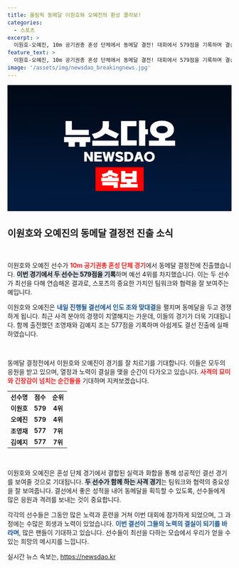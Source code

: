 ```yaml
---
title: 올림픽 동메달 이원호와 오예진의 환상 콜라보!
categories:
  - 스포츠
excerpt: >
  이원호-오예진, 10m 공기권총 혼성 단체에서 동메달 결전! 대회에서 579점을 기록하며 결선에 진출한 두 선수의 눈부신 활약을 놓치지 마세요!
feature_text: >
  이원호-오예진, 10m 공기권총 혼성 단체에서 동메달 결전! 대회에서 579점을 기록하며 결선에 진출한 두 선수의 눈부신 활약을 놓치지 마세요!
image: '/assets/img/newsdao_breakingnews.jpg'
---
```


<p><img src="/assets/img/newsdao_breakingnews.jpg" alt="ranknews 속보" /></p>

<h2 data-ke-size="size26">이원호와 오예진의 동메달 결정전 진출 소식</h2>

<p data-ke-size="size16">&nbsp;</p>

<p>이원호와 오예진 선수가 <b><span style="color: #ee2323;">10m 공기권총 혼성 단체 경기</span></b>에서 동메달 결정전에 진출했습니다. <b><span style="background-color: #21538527;">이번 경기에서 두 선수는 579점을 기록</span></b>하며 예선 4위를 차지했습니다. 이는 두 선수가 최선을 다해 연습해온 결과로, 스포츠의 중요한 가치인 팀워크와 협력을 잘 보여주는 예입니다. </p>

<p>이원호와 오예진은 <b><span style="color: #1a5490;">내일 진행될 결선에서 인도 조와 맞대결</span></b>을 펼치며 동메달을 두고 경쟁하게 됩니다. 최근 사격 분야의 경쟁이 치열해지는 가운데, 이들의 경기가 더욱 기대됩니다. 함께 출전했던 조영재와 김예지 조는 577점을 기록하며 아쉽게도 결선 진출에 실패하였습니다. </p>

<p data-ke-size="size16">&nbsp;</p>

<p>동메달 결정전에서 이원호와 오예진이 경기를 잘 치르기를 기대합니다. 이들은 모두의 응원을 받고 있으며, 열정과 노력이 결실을 맺을 순간이 다가오고 있습니다. <b><span style="color: #ee2323;">사격의 묘미와 긴장감이 넘치는 순간들을</span></b> 기대하며 지켜보겠습니다. </p>

<table style="width: 100%;">
<tr>
<td style="text-align: center; height: 17px;"><b>선수명</b></td>
<td style="text-align: center; height: 17px;"><b>점수</b></td>
<td style="text-align: center; height: 17px;"><b>순위</b></td>
</tr>
<tr>
<td style="text-align: center; height: 17px;"><b>이원호</b></td>
<td style="text-align: center; height: 17px;"><b>579</b></td>
<td style="text-align: center; height: 17px;"><b>4위</b></td>
</tr>
<tr>
<td style="text-align: center; height: 17px;"><b>오예진</b></td>
<td style="text-align: center; height: 17px;"><b>579</b></td>
<td style="text-align: center; height: 17px;"><b>4위</b></td>
</tr>
<tr>
<td style="text-align: center; height: 17px;"><b>조영재</b></td>
<td style="text-align: center; height: 17px;"><b>577</b></td>
<td style="text-align: center; height: 17px;"><b>7위</b></td>
</tr>
<tr>
<td style="text-align: center; height: 17px;"><b>김예지</b></td>
<td style="text-align: center; height: 17px;"><b>577</b></td>
<td style="text-align: center; height: 17px;"><b>7위</b></td>
</tr>
</table>

<p data-ke-size="size16">&nbsp;</p>

<p>이원호와 오예진은 혼성 단체 경기에서 결합된 실력과 화합을 통해 성공적인 결선 경기를 보여줄 것으로 기대됩니다. <b><span style="background-color: #21538527;">두 선수가 함께 하는 사격 경기</span></b>는 팀워크와 협력의 중요성을 잘 보여줍니다. 결선에서 좋은 성적을 내어 동메달을 획득할 수 있도록, 선수들에게 많은 응원과 격려를 보내는 것이 중요합니다. </p>

<p>각각의 선수들은 그동안 많은 노력과 훈련을 거쳐 이번 대회에 참가하게 되었으며, 그 과정에는 수많은 희생과 노력이 있었습니다. <b><span style="color: #1a5490;">이번 결선이 그들의 노력의 결실이 되기를 바라며</span></b>, 많은 팬들이 기대하고 있습니다. 선수들이 최선을 다하는 모습에서 우리가 얻을 수 있는 희망의 메시지를 느낍니다.</p>
실시간 뉴스 속보는, <a href="https://newsdao.kr" rel="dofollow">https://newsdao.kr</a>


